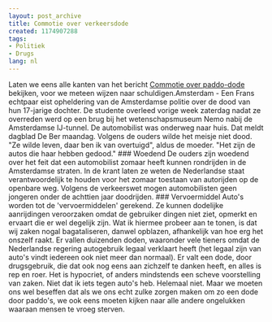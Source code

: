 ```yaml
---
layout: post_archive
title: Commotie over verkeersdode
created: 1174907288
tags:
- Politiek
- Drugs
lang: nl
---
```

Laten we eens alle kanten van het bericht [Commotie over paddo-dode](http://www.nu.nl/news/1020544/12/Commotie_over_paddo-dode_(video).html) bekijken, voor we meteen wijzen naar schuldigen.Amsterdam - Een Frans echtpaar eist opheldering van de Amsterdamse politie over de dood van hun 17-jarige dochter. De studente overleed vorige week zaterdag nadat ze overreden werd op een brug bij het wetenschapsmuseum Nemo nabij de Amsterdamse IJ-tunnel. De automobilist was onderweg naar huis.  Dat meldt dagblad De Ber maandag.    Volgens de ouders wilde het meisje niet dood. "Ze wilde leven, daar ben ik van overtuigd", aldus de moeder. "Het zijn de autos die haar hebben gedood." ### Woedend
De ouders zijn woedend over het feit dat een automobilist zomaar heeft kunnen rondrijden in de Amsterdamse straten. In de krant laten ze weten de Nederlandse staat verantwoordelijk te houden voor het zomaar toestaan van autorijden op de openbare weg. Volgens de verkeerswet mogen automobilisten geen jongeren onder de achttien jaar doodrijden. ### Vervoermiddel
Auto's worden tot de 'vervoermiddelen' gerekend. Ze kunnen dodelijke aanrijdingen veroorzaken omdat de gebruiker dingen niet ziet, opmerkt en ervaart die er wel degelijk zijn. Wat ik hiermee probeer aan te tonen, is dat wij zaken nogal bagataliseren, danwel opblazen, afhankelijk van hoe erg het onszelf raakt. Er vallen duizenden doden, waaronder vele tieners omdat de Nederlandse regering autogebruik legaal verklaart heeft (het legaal zijn van auto's vindt iedereen ook niet meer dan normaal). Er valt een dode, door drugsgebruik, die dat ook nog eens aan zichzelf te danken heeft, en alles is rep en roer. Het is hypocriet, of anders mindstends een scheve voorstelling van zaken. Niet dat ik iets tegen auto's heb. Helemaal niet. Maar we moeten ons wel beseffen dat als we ons echt zulke zorgen maken om zo een dode door paddo's, we ook eens moeten kijken naar alle andere ongelukken waaraan mensen te vroeg sterven.
